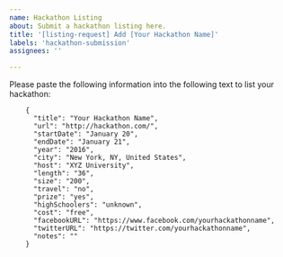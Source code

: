 ```yaml
---
name: Hackathon Listing
about: Submit a hackathon listing here.
title: '[listing-request] Add [Your Hackathon Name]'
labels: 'hackathon-submission'
assignees: ''

---
```


Please paste the following information into the following text to list your hackathon:

```
    {
      "title": "Your Hackathon Name",
      "url": "http://hackathon.com/",
      "startDate": "January 20",
      "endDate": "January 21",
      "year": "2016",
      "city": "New York, NY, United States",
      "host": "XYZ University",
      "length": "36",
      "size": "200",
      "travel": "no",
      "prize": "yes",
      "highSchoolers": "unknown",
      "cost": "free",
      "facebookURL": "https://www.facebook.com/yourhackathonname",
      "twitterURL": "https://twitter.com/yourhackathonname",
      "notes": ""
    }
```